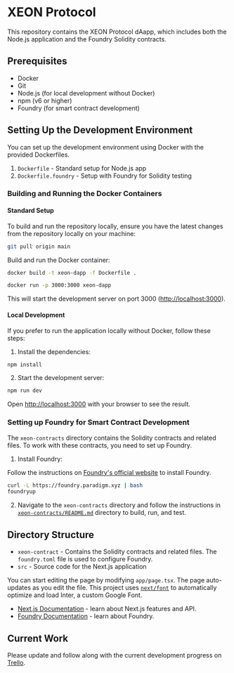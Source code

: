 # XEON Protocol

This repository contains the XEON Protocol dAapp, which includes both the Node.js application and the Foundry Solidity contracts.

## Prerequisites

- Docker
- Git
- Node.js (for local development without Docker)
- npm (v6 or higher)
- Foundry (for smart contract development)

## Setting Up the Development Environment

You can set up the development environment using Docker with the provided Dockerfiles.

1. `Dockerfile` - Standard setup for Node.js app
2. `Dockerfile.foundry` - Setup with Foundry for Solidity testing

### Building and Running the Docker Containers

#### Standard Setup

To build and run the repository locally, ensure you have the latest changes from the repository locally on your machine:

```sh
git pull origin main
```

Build and run the Docker container:

```sh
docker build -t xeon-dapp -f Dockerfile .

docker run -p 3000:3000 xeon-dapp
```

This will start the development server on port 3000 ([http://localhost:3000](http://localhost:3000)).

#### Local Development

If you prefer to run the application locally without Docker, follow these steps:

1. Install the dependencies:

```sh
npm install
```

2. Start the development server:

```sh
npm run dev
```

Open [http://localhost:3000](http://localhost:3000) with your browser to see the result.

### Setting up Foundry for Smart Contract Development

The `xeon-contracts` directory contains the Solidity contracts and related files.
To work with these contracts, you need to set up Foundry.

1. Install Foundry:

Follow the instructions on [Foundry's official website](https://book.getfoundry.sh/getting-started/installation) to install Foundry.

```sh
curl -L https://foundry.paradigm.xyz | bash
foundryup
```

2. Navigate to the `xeon-contracts` directory and follow the instructions in [`xeon-contracts/README.md`](https://github.com/xeon-protocol/xeon-dapp/blob/main/xeon-contract/README.md) directory to build, run, and test.

## Directory Structure

- `xeon-contract` - Contains the Solidity contracts and related files. The `foundry.toml` file is used to configure Foundry.
- `src` - Source code for the Next.js application

You can start editing the page by modifying `app/page.tsx`. The page auto-updates as you edit the file.
This project uses [`next/font`](https://nextjs.org/docs/basic-features/font-optimization) to automatically optimize and load Inter, a custom Google Font.

- [Next.js Documentation](https://nextjs.org/docs) - learn about Next.js features and API.
- [Foundry Documentation](https://book.getfoundry.sh/) - learn about Foundry.

## Current Work

Please update and follow along with the current development progress on [Trello](https://trello.com/b/F13JtDx1/development).
